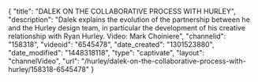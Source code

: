{
    "title": "DALEK ON THE COLLABORATIVE PROCESS WITH HURLEY",
    "description": "Dalek explains the evolution of the partnership between he and the Hurley design team, in particular the development of his creative relationship with Ryan Hurley. Video: Mark Choiniere",
    "channelid": "158318",
    "videoid": "6545478",
    "date_created": "1301523880",
    "date_modified": "1448318118",
    "type": "captivate",
    "layout": "channelVideo",
    "url": "\/hurley\/dalek-on-the-collaborative-process-with-hurley\/158318-6545478"
}
